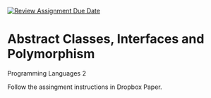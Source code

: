 [![Review Assignment Due Date](https://classroom.github.com/assets/deadline-readme-button-24ddc0f5d75046c5622901739e7c5dd533143b0c8e959d652212380cedb1ea36.svg)](https://classroom.github.com/a/Rj40GxnS)
# Abstract Classes, Interfaces and Polymorphism
Programming Languages 2

Follow the assingment instructions in Dropbox Paper.
